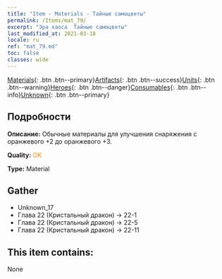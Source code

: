 ```yaml
---
title: "Item - Materials - Тайные самоцветы"
permalink: /Items/mat_79/
excerpt: "Эра хаоса  Тайные самоцветы"
last_modified_at: 2021-03-18
locale: ru
ref: "mat_79.md"
toc: false
classes: wide
---
```

 [Materials](/ru/Items/){: .btn .btn--primary}[Artifacts](/ru/Items/Artifacts/){: .btn .btn--success}[Units](/ru/Items/Units/){: .btn .btn--warning}[Heroes](/ru/Items/Heroes/){: .btn .btn--danger}[Consumables](/ru/Items/Consumables/){: .btn .btn--info}[Unknown](/ru/Items/Unknown/){: .btn .btn--primary}

## Подробности
 **Описание:** Обычные материалы для улучшения снаряжения c оранжевого +2 до оранжевого +3.

 **Quality:** <span style="color: #FF8C00">OK</span>

 **Type:** Material

## Gather

*    Unknown_17 
*    Глава 22 (Кристальный дракон) -> 22-1 
*    Глава 22 (Кристальный дракон) -> 22-5 
*    Глава 22 (Кристальный дракон) -> 22-11 

## This item contains:

  None

